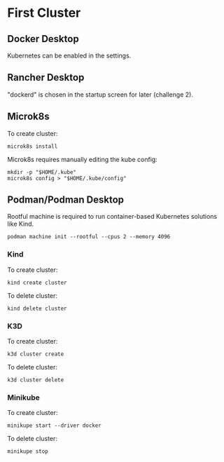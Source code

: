 # First Cluster

## Docker Desktop

Kubernetes can be enabled in the settings.

## Rancher Desktop

"dockerd" is chosen in the startup screen for later (challenge 2).

## Microk8s

To create cluster:

```
microk8s install
```

Microk8s requires manually editing the kube config:

```
mkdir -p "$HOME/.kube"
microk8s config > "$HOME/.kube/config"
```

## Podman/Podman Desktop

Rootful machine is required to run container-based Kubernetes solutions like Kind.

```
podman machine init --rootful --cpus 2 --memory 4096
```

### Kind

To create cluster:

```
kind create cluster
```

To delete cluster:

```
kind delete cluster
```

### K3D

To create cluster:

```
k3d cluster create
```

To delete cluster:

```
k3d cluster delete
```

### Minikube

To create cluster:

```
minikupe start --driver docker
```

To delete cluster:

```
minikupe stop
```
